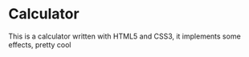 # Calculator
This is a calculator written with HTML5 and CSS3, it implements some effects, pretty cool
